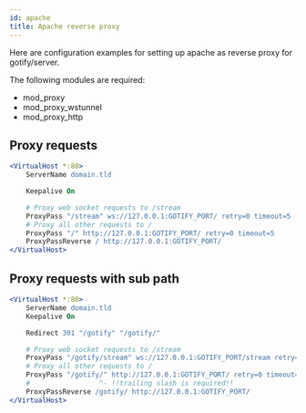 ```yaml
---
id: apache
title: Apache reverse proxy
---
```


Here are configuration examples for setting up apache as reverse proxy for gotify/server.

The following modules are required:

- mod_proxy
- mod_proxy_wstunnel
- mod_proxy_http

## Proxy requests

```apache
<VirtualHost *:80>
    ServerName domain.tld

    Keepalive On

    # Proxy web socket requests to /stream
    ProxyPass "/stream" ws://127.0.0.1:GOTIFY_PORT/ retry=0 timeout=5
    # Proxy all other requests to /
    ProxyPass "/" http://127.0.0.1:GOTIFY_PORT/ retry=0 timeout=5
    ProxyPassReverse / http://127.0.0.1:GOTIFY_PORT/
</VirtualHost>
```

## Proxy requests with sub path

```apache
<VirtualHost *:80>
    ServerName domain.tld
    Keepalive On

    Redirect 301 "/gotify" "/gotify/"

    # Proxy web socket requests to /stream
    ProxyPass "/gotify/stream" ws://127.0.0.1:GOTIFY_PORT/stream retry=0 timeout=5
    # Proxy all other requests to /
    ProxyPass "/gotify/" http://127.0.0.1:GOTIFY_PORT/ retry=0 timeout=5
    #                 ^- !!trailing slash is required!!
    ProxyPassReverse /gotify/ http://127.0.0.1:GOTIFY_PORT/
</VirtualHost>
```
